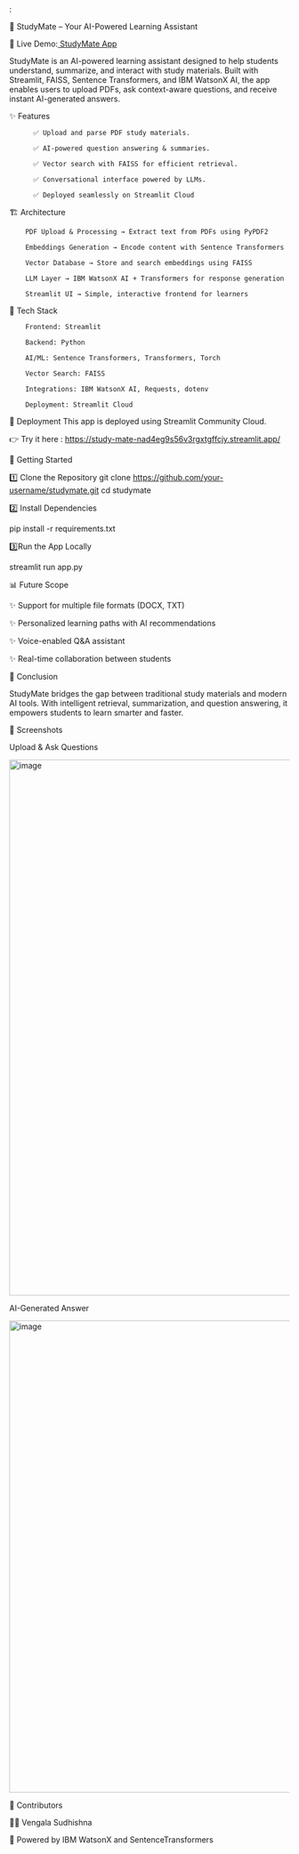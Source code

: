 :

📘 StudyMate – Your AI-Powered Learning Assistant

🔗 Live Demo:[ StudyMate App  ](https://study-mate-nad4eg9s56v3rgxtgffcjy.streamlit.app/)

StudyMate is an AI-powered learning assistant designed to help students understand, summarize, and interact with study materials.
Built with Streamlit, FAISS, Sentence Transformers, and IBM WatsonX AI, the app enables users to upload PDFs, ask context-aware questions, and receive instant AI-generated answers.

✨ Features

          ✅ Upload and parse PDF study materials.
          
          ✅ AI-powered question answering & summaries.
          
          ✅ Vector search with FAISS for efficient retrieval.
          
          ✅ Conversational interface powered by LLMs.
          
          ✅ Deployed seamlessly on Streamlit Cloud

🏗️ Architecture

        PDF Upload & Processing → Extract text from PDFs using PyPDF2
        
        Embeddings Generation → Encode content with Sentence Transformers
        
        Vector Database → Store and search embeddings using FAISS
        
        LLM Layer → IBM WatsonX AI + Transformers for response generation
        
        Streamlit UI → Simple, interactive frontend for learners 

📂 Tech Stack

        Frontend: Streamlit
        
        Backend: Python
        
        AI/ML: Sentence Transformers, Transformers, Torch
        
        Vector Search: FAISS
        
        Integrations: IBM WatsonX AI, Requests, dotenv
        
        Deployment: Streamlit Cloud

🚀 Deployment
This app is deployed using Streamlit Community Cloud.

👉 Try it here : https://study-mate-nad4eg9s56v3rgxtgffcjy.streamlit.app/  

🚀 Getting Started

1️⃣ Clone the Repository
git clone https://github.com/your-username/studymate.git
cd studymate

2️⃣ Install Dependencies

pip install -r requirements.txt  

3️⃣Run the App Locally

streamlit run app.py

📊 Future Scope

✨ Support for multiple file formats (DOCX, TXT)

✨ Personalized learning paths with AI recommendations

✨ Voice-enabled Q&A assistant

✨ Real-time collaboration between students 


🎯 Conclusion

StudyMate bridges the gap between traditional study materials and modern AI tools.
With intelligent retrieval, summarization, and question answering, it empowers students to learn smarter and faster. 

📸 Screenshots

Upload & Ask Questions

<img width="1848" height="964" alt="image" src="https://github.com/user-attachments/assets/0059d6c6-354f-4418-92a6-51c268805287" />


AI-Generated Answer

<img width="1841" height="849" alt="image" src="https://github.com/user-attachments/assets/a38760b0-15c8-4d65-a080-4bcff771a873" /> 


🤝 Contributors

👩‍💻 Vengala Sudhishna 

🤖 Powered by IBM WatsonX and SentenceTransformers 




